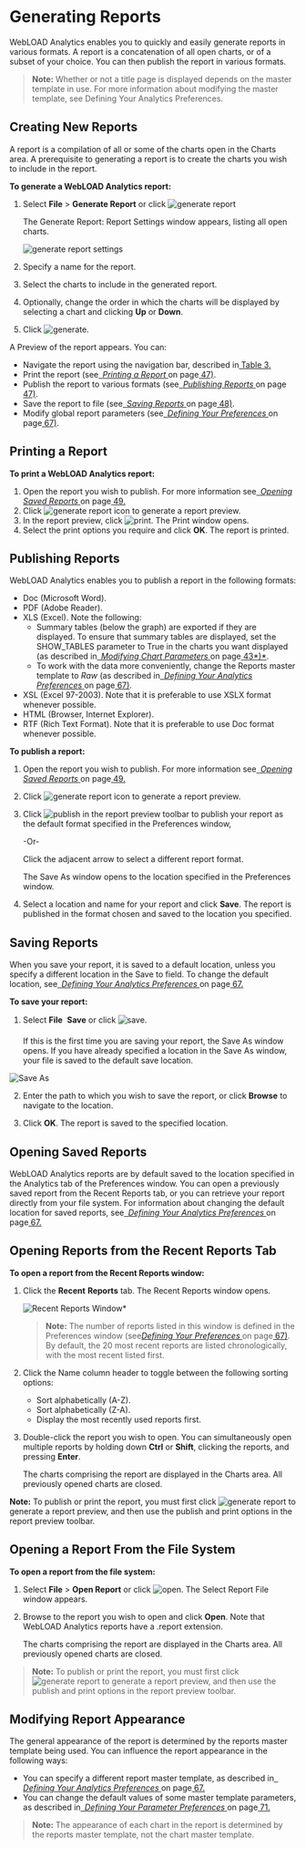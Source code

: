 # Generating Reports

WebLOAD Analytics enables you to quickly and easily generate reports in various formats. A report is a concatenation of all open charts, or of a subset of your choice. You can then publish the report in various formats. 

> **Note:** Whether or not a title page is displayed depends on the master template in use. For more information about modifying the master template, see Defining Your Analytics Preferences.



## Creating New Reports

A report is a compilation of all or some of the charts open in the Charts area. A prerequisite to generating a report is to create the charts you wish to include in the report. 

**To generate a WebLOAD Analytics report:** 

1. Select **File** > **Generate Report** or click ![generate report](../images/generate_report_icon.png)

   The Generate Report: Report Settings window appears, listing all open charts.
   
   ![generate report settings](../images/generate_report_settings.png)



2. Specify a name for the report. 

2. Select the charts to include in the generated report. 

2. Optionally, change the order in which the charts will be displayed by selecting a chart and clicking **Up** or **Down**. 

2. Click ![generate](../images/generate.png). 

   

A Preview of the report appears. You can: 

- Navigate the report using the navigation bar, described in[ Table 3.](#_page30_x54.00_y113.04) 
- Print the report (see[` `*Printing a Report* ](#_page46_x54.00_y78.04)on page[ 47)](#_page46_x54.00_y78.04). 
- Publish the report to various formats (see[` `*Publishing Reports* ](#_page46_x54.00_y243.04)on page[ 47)](#_page46_x54.00_y243.04). 
- Save the report to file (see[` `*Saving Reports* ](#_page47_x54.00_y230.04)on page[ 48)](#_page47_x54.00_y230.04).  
- Modify global report parameters (see[` `*Defining Your Preferences* ](#_page66_x54.00_y182.04)on page[ 67)](#_page66_x54.00_y182.04). 



## Printing a Report 

**To print a WebLOAD Analytics report:**  

1. Open the report you wish to publish. For more information see[` `*Opening Saved Reports* ](#_page48_x54.00_y78.04)on page[ 49.](#_page48_x54.00_y78.04)  
1. Click ![generate report icon](../images/generate_report_icon.png) to generate a report preview. 
1. In the report preview, click ![print](../images/print_icon.png). The Print window opens.  
1. Select the print options you require and click **OK**. The report is printed. 



## Publishing Reports

WebLOAD Analytics enables you to publish a report in the following formats: 

- Doc (Microsoft Word). 
- PDF (Adobe Reader). 
- XLS (Excel). Note the following: 
  - Summary tables (below the graph) are exported if they are displayed. To ensure that summary tables are displayed, set the SHOW\_TABLES parameter to True in the charts you want displayed (as described in[` `*Modifying Chart Parameters* ](#_page42_x54.00_y78.04)on page[ 43*)*](#_page42_x54.00_y78.04). 
  - To work with the data more conveniently, change the Reports master template to *Raw* (as described in[` `*Defining Your Analytics Preferences* ](#_page66_x54.00_y392.04)on page[ 67)](#_page66_x54.00_y392.04). 
- XSL (Excel 97-2003). Note that it is preferable to use XSLX format whenever possible. 
- HTML (Browser, Internet Explorer). 
- RTF (Rich Text Format). Note that it is preferable to use Doc format whenever possible. 



**To publish a report:** 

1. Open the report you wish to publish. For more information see[` `*Opening Saved Reports* ](#_page48_x54.00_y78.04)on page[ 49.](#_page48_x54.00_y78.04)  

2. Click ![generate report icon](../images/generate_report_icon.png) to generate a report preview. 

3. Click ![publish](../images/chart_publish.png) in the report preview toolbar to publish your report as the default format specified in the Preferences window, 

   -Or- 

   Click the adjacent arrow to select a different report format.  

   The Save As window opens to the location specified in the Preferences window. 

4. Select a location and name for your report and click **Save**. The report is published in the format chosen and saved to the location you specified. 

   

## Saving Reports

When you save your report, it is saved to a default location, unless you specify a different location in the Save to field. To change the default location, see[` `*Defining Your Analytics Preferences* ](#_page66_x54.00_y392.04)on page[ 67.](#_page66_x54.00_y392.04) 

**To save your report:**  

1. Select **File**  **Save** or click ![save](../images/save_report.png). 

   If this is the first time you are saving your report, the Save As window opens. If you have already specified a location in the Save As window, your file is saved to the default save location. 

![ Save As](../images/save_as.png)



2. Enter the path to which you wish to save the report, or click **Browse** to navigate to the location. 

2. Click **OK**. The report is saved to the specified location.

   

## Opening Saved Reports

WebLOAD Analytics reports are by default saved to the location specified in the Analytics tab of the Preferences window. You can open a previously saved report from the Recent Reports tab, or you can retrieve your report directly from your file system. For information about changing the default location for saved reports, see[` `*Defining Your Analytics Preferences* ](#_page66_x54.00_y392.04)on page[ 67.](#_page66_x54.00_y392.04)  

## Opening Reports from the Recent Reports Tab 

**To open a report from the Recent Reports window:** 

1. Click the **Recent** **Reports** tab. The Recent Reports window opens. 

   ![Recent Reports Window* ](../images/recent_reports.png)

   > **Note:** The number of reports listed in this window is defined in the Preferences  window (see[*Defining Your Preferences* ](#_page66_x54.00_y182.04)on page[ 67)](#_page66_x54.00_y182.04). By default, the 20 most recent reports are listed chronologically, with the most recent listed first. 

2. Click the Name column header to toggle between the following sorting options: 

   - Sort alphabetically (A-Z). 
   - Sort alphabetically (Z-A). 
   - Display the most recently used reports first. 

3. Double-click the report you wish to open. You can simultaneously open multiple reports by holding down **Ctrl** or **Shift**, clicking the reports, and pressing **Enter**. 

   The charts comprising the report are displayed in the Charts area. All previously opened charts are closed.  

**Note:** To publish or print the report, you must first click  ![generate report](../images/generate_report_icon.png) to generate a report preview, and then use the publish and print options in the report preview toolbar. 

## Opening a Report From the File System

**To open a report from the file system:** 

1. Select **File** > **Open Report** or click ![open](../images/open.png). The Select Report File window appears.  
1. Browse to the report you wish to open and click **Open**. Note that WebLOAD Analytics reports have a .report extension. 

   The charts comprising the report are displayed in the Charts area. All previously opened charts are closed.  

> **Note:** To publish or print the report, you must first click  ![generate report](../images/generate_report_icon.png) to generate a report preview, and then use the publish and print options in the report preview toolbar.



## Modifying Report Appearance

The general appearance of the report is determined by the reports master template being used. You can influence the report appearance in the following ways: 

- You can specify a different report master template, as described in[` `*Defining Your Analytics Preferences* ](#_page66_x54.00_y392.04)on page[ 67.](#_page66_x54.00_y392.04)  
- You can change the default values of some master template parameters, as described in[` `*Defining Your Parameter Preferences* ](#_page70_x54.00_y376.04)on page[ 71.](#_page70_x54.00_y376.04) 

> **Note:** The appearance of each chart in the report is determined by the reports master template, not the chart master template.